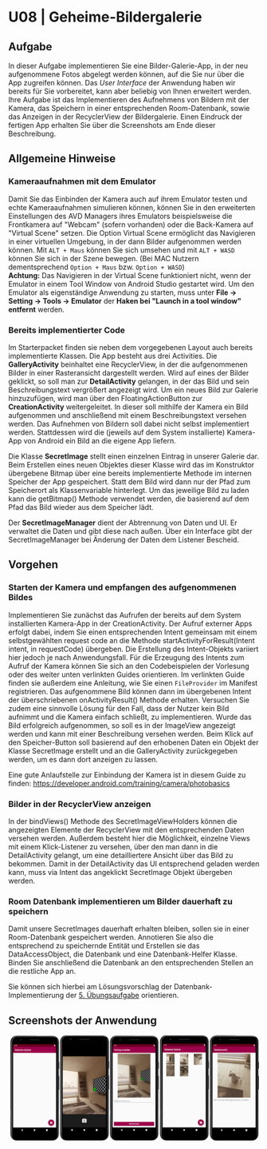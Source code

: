 # U08 | Geheime-Bildergalerie

## Aufgabe

In dieser Aufgabe implementieren Sie eine Bilder-Galerie-App, in der neu aufgenommene Fotos abgelegt werden können, auf die Sie nur über die App zugreifen können. Das _User Interface_ der Anwendung haben wir bereits für Sie vorbereitet, kann aber beliebig von Ihnen erweitert werden. Ihre Aufgabe ist das Implementieren des Aufnehmens von Bildern mit der Kamera, das Speichern in einer entsprechenden Room-Datenbank, sowie das Anzeigen in der RecyclerView der Bildergalerie. Einen Eindruck der fertigen App erhalten Sie über die Screenshots am Ende dieser Beschreibung.

## Allgemeine Hinweise

### Kameraaufnahmen mit dem Emulator

Damit Sie das Einbinden der Kamera auch auf ihrem Emulator testen und echte Kameraaufnahmen simulieren können, können Sie in den erweiterten Einstellungen des AVD Managers ihres Emulators beispielsweise die Frontkamera auf "Webcam" (sofern vorhanden) oder die Back-Kamera auf "Virtual Scene" setzen. Die Option Virtual Scene ermöglicht das Navigieren in einer virtuellen Umgebung, in der dann Bilder aufgenommen werden können. Mit `ALT + Maus` können Sie sich umsehen und mit `ALT + WASD` können Sie sich in der Szene bewegen. (Bei MAC Nutzern dementsprechend `Option + Maus` bzw. `Option + WASD`)<br/>
**Achtung:** Das Navigieren in der Virtual Scene funktioniert nicht, wenn der Emulator in einem Tool Window von Android Studio gestartet wird. Um den Emulator als eigenständige Anwendung zu starten, muss unter **File -> Setting -> Tools -> Emulator** der **Haken bei "Launch in a tool window" entfernt** werden.

### Bereits implementierter Code

Im Starterpacket finden sie neben dem vorgegebenen Layout auch bereits implementierte Klassen. Die App besteht aus drei Activities. Die **GalleryActivity** beinhaltet eine RecyclerView, in der die aufgenommenen Bilder in einer Rasteransicht dargestellt werden. Wird auf eines der Bilder geklickt, so soll man zur **DetailActivity** gelangen, in der das Bild und sein Beschreibungstext vergrößert angezeigt wird. Um ein neues Bild zur Galerie hinzuzufügen, wird man über den FloatingActionButton zur **CreationActivity** weitergeleitet. In dieser soll mithilfe der Kamera ein Bild aufgenommen und anschließend mit einem Beschreibungstext versehen werden. Das Aufnehmen von Bildern soll dabei nicht selbst implementiert werden. Stattdessen wird die (jeweils auf dem System installierte) Kamera-App von Android ein Bild an die eigene App liefern.

Die Klasse **SecretImage** stellt einen einzelnen Eintrag in unserer Galerie dar. Beim Erstellen eines neuen Objektes dieser Klasse wird das im Konstruktor übergebene Bitmap über eine bereits implementierte Methode im internen Speicher der App gespeichert. Statt dem Bild wird dann nur der Pfad zum Speicherort als Klassenvariable hinterlegt. Um das jeweilige Bild zu laden kann die getBitmap() Methode verwendet werden, die basierend auf dem Pfad das Bild wieder aus dem Speicher lädt. 

Der **SecretImageManager** dient der Abtrennung von Daten und UI. Er verwaltet die Daten und gibt diese nach außen. Über ein Interface gibt der SecretImageManager bei Änderung der Daten dem Listener Bescheid.

## Vorgehen

### Starten der Kamera und empfangen des aufgenommenen Bildes
Implementieren Sie zunächst das Aufrufen der bereits auf dem System installierten Kamera-App in der CreationActivity. Der Aufruf externer Apps erfolgt dabei, indem Sie einen entsprechenden Intent gemeinsam mit einem selbstgewählten request code an die Methode startActivityForResult(Intent intent, in requestCode) übergeben. Die Erstellung des Intent-Objekts variiert hier jedoch je nach Anwendungsfall. Für die Erzeugung des Intents zum Aufruf der Kamera können Sie sich an den Codebeispielen der Vorlesung oder des weiter unten verlinkten Guides orientieren. Im verlinkten Guide finden sie außerdem eine Anleitung, wie Sie einen `FileProvider` im Manifest registrieren.
Das aufgenommene Bild können dann im übergebenen Intent der überschriebenen onActivityResult() Methode erhalten. Versuchen Sie zudem eine sinnvolle Lösung für den Fall, dass der Nutzer kein Bild aufnimmt und die Kamera einfach schließt, zu implementieren. 
Wurde das Bild erfolgreich aufgenommen, so soll es in der ImageView angezeigt werden und kann mit einer Beschreibung versehen werden. Beim Klick auf den Speicher-Button soll basierend auf den erhobenen Daten ein Objekt der Klasse SecretImage erstellt und an die GalleryActivity zurückgegeben werden, um es dann dort anzeigen zu lassen. 

Eine gute Anlaufstelle zur Einbindung der Kamera ist in diesem Guide zu finden: https://developer.android.com/training/camera/photobasics

### Bilder in der RecyclerView anzeigen

In der bindViews() Methode des SecretImageViewHolders können die angezeigten Elemente der RecyclerView mit den entsprechenden Daten versehen werden. Außerdem besteht hier die Möglichkeit, einzelne Views mit einem Klick-Listener zu versehen, über den man dann in die DetailActivity gelangt, um eine detailliertere Ansicht über das Bild zu bekommen. Damit in der DetailActivity das UI entsprechend geladen werden kann, muss via Intent das angeklickt SecretImage Objekt übergeben werden. 

### Room Datenbank implementieren um Bilder dauerhaft zu speichern
Damit unsere SecretImages dauerhaft erhalten bleiben, sollen sie in einer Room-Datenbank gespeichert werden. Annotieren Sie also die entsprechend zu speichernde Entität und Erstellen sie das DataAccessObject, die Datenbank und eine Datenbank-Helfer Klasse. Binden Sie anschließend die Datenbank an den entsprechenden Stellen an die restliche App an.

Sie können sich hierbei am Lösungsvorschlag der Datenbank-Implementierung der [5. Übungsaufgabe](https://android-regensburg.github.io/AssignmentViewer/index.html#Android-Regensburg/U05-Persistente-ToDo-Liste) orientieren. 


## Screenshots der Anwendung

![Screenshots der geheimen-Galerie-App](./docs/screenshots.png)

